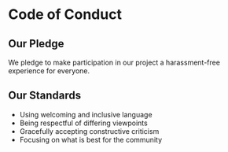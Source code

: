 ﻿# Code of Conduct

## Our Pledge

We pledge to make participation in our project a harassment-free experience for everyone.

## Our Standards

- Using welcoming and inclusive language
- Being respectful of differing viewpoints
- Gracefully accepting constructive criticism
- Focusing on what is best for the community
